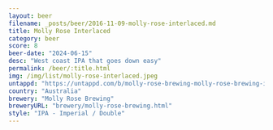 ```yaml
---
layout: beer
filename: _posts/beer/2016-11-09-molly-rose-interlaced.md
title: Molly Rose Interlaced
category: beer
score: 8
beer-date: "2024-06-15"
desc: "West coast IPA that goes down easy"
permalink: /beer/:title.html
img: /img/list/molly-rose-interlaced.jpeg
untappd: "https://untappd.com/b/molly-rose-brewing-molly-rose-brewing-interlaced/5707240"
country: "Australia"
brewery: "Molly Rose Brewing"
breweryURL: "brewery/molly-rose-brewing.html"
style: "IPA - Imperial / Double"
---
```

